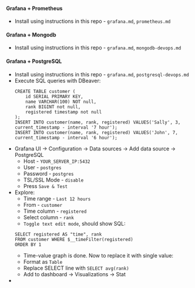 #### Grafana + Prometheus
* Install using instructions in this repo - `grafana.md`, `prometheus.md`

#### Grafana + Mongodb
* Install using instructions in this repo - `grafana.md`, `mongodb-devops.md`

#### Grafana + PostgreSQL
* Install using instructions in this repo - `grafana.md`, `postgresql-devops.md`
* Execute SQL queries with DBeaver:
    ```
    CREATE TABLE customer (
        id SERIAL PRIMARY KEY,
        name VARCHAR(100) NOT null,
        rank BIGINT not null,
        registered timestamp not null
    );
    INSERT INTO customer(name, rank, registered) VALUES('Sally', 3, current_timestamp - interval '7 hour');
    INSERT INTO customer(name, rank, registered) VALUES('John', 7, current_timestamp - interval '6 hour');
    ```
* Grafana UI -> Configuration -> Data sources -> Add data source -> PostgreSQL
    * Host - `YOUR_SERVER_IP:5432`
    * User - `postgres`
    * Password - `postgres`
    * TSL/SSL Mode - `disable`
    * Press `Save & Test`
* Explore:
    * Time range - `Last 12 hours`
    * From - `customer`
    * Time column - `registered` 
    * Select column - `rank`
    * `Toggle text edit mode`, should show SQL:
    ```
    SELECT registered AS "time", rank
    FROM customer WHERE $__timeFilter(registered)
    ORDER BY 1
    ```
    * Time-value graph is done. Now to replace it with single value:
    * Format as `Table`
    * Replace SELECT line with `SELECT avg(rank)`
    * Add to dashboard -> Visualizations -> Stat
* 